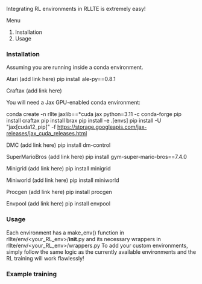 Integrating RL environments in RLLTE is extremely easy! 

Menu
1. Installation
2. Usage

### Installation

Assuming you are running inside a conda environment. 

Atari (add link here)
pip install ale-py==0.8.1

Craftax (add link here)

You will need a Jax GPU-enabled conda environment:

conda create -n rllte jaxlib==*cuda jax python=3.11 -c conda-forge
pip install craftax
pip install brax
pip install -e .[envs]
pip install -U "jax[cuda12_pip]" -f https://storage.googleapis.com/jax-releases/jax_cuda_releases.html 

DMC (add link here)
pip install dm-control

SuperMarioBros (add link here)
pip install gym-super-mario-bros==7.4.0

Minigrid (add link here)
pip install minigrid

Miniworld (add link here)
pip install miniworld

Procgen (add link here)
pip install procgen

Envpool (add link here)
pip install envpool

### Usage

Each environment has a make_env() function in rllte/env/<your_RL_env>/__init__.py and its necessary wrappers in rllte/env/<your_RL_env>/wrappers.py
To add your custom environments, simply follow the same logic as the currently available environments and the RL training will work flawlessly! 

### Example training

